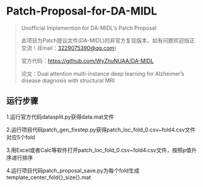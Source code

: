 # Patch-Proposal-for-DA-MIDL

> Unofficial Implemention for DA-MIDL's Patch Proposal
> 
> 此项目为Patch提议文件(DA-MIDL)的非官方复现版本，如有问题欢迎指正交流！(Email：3229075390@qq.com)
> 
> 官方代码：https://github.com/WyZhuNUAA/DA-MIDL
>
> 论文：Dual attention multi-instance deep learning for Alzheimer’s disease diagnosis with structural MRI

## 运行步骤
1.运行官方代码datasplit.py获得data.mat文件

2.运行项目代码patch_gen_fixstep.py获得patch_loc_fold_0.csv~fold4.csv文件对应5个fold

3.用Excel或者Calc等软件打开patch_loc_fold_0.csv~fold4.csv文件，按照p值升序进行排序

4.运行项目代码patch_proposal_save.py为每个fold生成template_center_fold{}_size{}.mat

